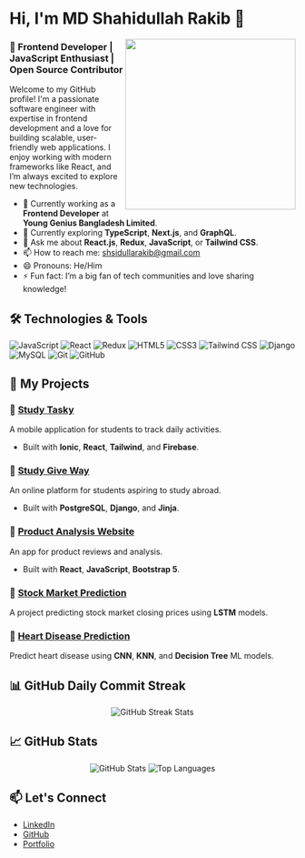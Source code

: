 # Hi, I'm MD Shahidullah Rakib 👋

<img src="https://globaleducation.s3.ap-south-1.amazonaws.com/globaledu/gif/front-end-development.gif" align="right" width="300"/>

### 🚀 Frontend Developer | JavaScript Enthusiast | Open Source Contributor

Welcome to my GitHub profile! I'm a passionate software engineer with expertise in frontend development and a love for building scalable, user-friendly web applications. I enjoy working with modern frameworks like React, and I’m always excited to explore new technologies.

- 🔭 Currently working as a **Frontend Developer** at **Young Genius Bangladesh Limited**.
- 🌱 Currently exploring **TypeScript**, **Next.js**, and **GraphQL**.
- 💬 Ask me about **React.js**, **Redux**, **JavaScript**, or **Tailwind CSS**.
- 📫 How to reach me: [shsidullarakib@gmail.com](mailto:shsidullarakib@gmail.com)
- 😄 Pronouns: He/Him
- ⚡ Fun fact: I’m a big fan of tech communities and love sharing knowledge!

## 🛠️ Technologies & Tools

![JavaScript](https://img.shields.io/badge/-JavaScript-black?style=flat-square&logo=javascript)
![React](https://img.shields.io/badge/-React-blue?style=flat-square&logo=react)
![Redux](https://img.shields.io/badge/-Redux-purple?style=flat-square&logo=redux)
![HTML5](https://img.shields.io/badge/-HTML5-E34F26?style=flat-square&logo=html5&logoColor=white)
![CSS3](https://img.shields.io/badge/-CSS3-1572B6?style=flat-square&logo=css3)
![Tailwind CSS](https://img.shields.io/badge/-TailwindCSS-38B2AC?style=flat-square&logo=tailwind-css)
![Django](https://img.shields.io/badge/-Django-092E20?style=flat-square&logo=django)
![MySQL](https://img.shields.io/badge/-MySQL-00758F?style=flat-square&logo=mysql)
![Git](https://img.shields.io/badge/-Git-F05032?style=flat-square&logo=git)
![GitHub](https://img.shields.io/badge/-GitHub-181717?style=flat-square&logo=github)

## 💼 My Projects

### 🔗 [Study Tasky](https://play.google.com/store/apps/details?id=com.studytasky)
A mobile application for students to track daily activities.
- Built with **Ionic**, **React**, **Tailwind**, and **Firebase**.
  
### 🔗 [Study Give Way](https://studygiveway.com)
An online platform for students aspiring to study abroad.
- Built with **PostgreSQL**, **Django**, and **Jinja**.

### 🔗 [Product Analysis Website](https://food-review-service.netlify.app/home)
An app for product reviews and analysis.
- Built with **React**, **JavaScript**, **Bootstrap 5**.

### 🔗 [Stock Market Prediction](https://github.com/shsidulla/stock_market_prediction)
A project predicting stock market closing prices using **LSTM** models.

### 🔗 [Heart Disease Prediction](https://github.com/shsidulla/Predicting_Heart_Disease)
Predict heart disease using **CNN**, **KNN**, and **Decision Tree** ML models.

## 📊 GitHub Daily Commit Streak

<p align="center">
  <img src="https://github-readme-streak-stats.herokuapp.com/?user=shahidullah-rakib&theme=radical" alt="GitHub Streak Stats" />
</p>

## 📈 GitHub Stats

<p align="center">
  <img src="https://github-readme-stats.vercel.app/api?username=shahidullah-rakib&show_icons=true&theme=radical" alt="GitHub Stats" />
  <img src="https://github-readme-stats.vercel.app/api/top-langs/?username=shahidullah-rakib&layout=compact&theme=radical" alt="Top Languages" />
</p>

## 📫 Let's Connect

- [LinkedIn](https://www.linkedin.com/in/md-shahidullah-rakib-aiub/)
- [GitHub](https://github.com/shahidullah-rakib)
- [Portfolio](https://shahidullah-rakib.github.io/portfolio/)
